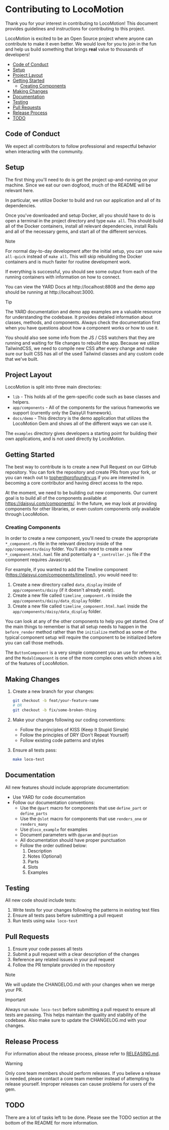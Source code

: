 <!-- omit from toc -->
# Contributing to LocoMotion

Thank you for your interest in contributing to LocoMotion! This document
provides guidelines and instructions for contributing to this project.

LocoMotion is excited to be an Open Source project where anyone can contribute
to make it even better. We would love for you to join in the fun and help us
build something that brings **real** value to thousands of developers!

- [Code of Conduct](#code-of-conduct)
- [Setup](#setup)
- [Project Layout](#project-layout)
- [Getting Started](#getting-started)
  - [Creating Components](#creating-components)
- [Making Changes](#making-changes)
- [Documentation](#documentation)
- [Testing](#testing)
- [Pull Requests](#pull-requests)
- [Release Process](#release-process)
- [TODO](#todo)

## Code of Conduct

We expect all contributors to follow professional and respectful behavior when
interacting with the community.

## Setup

The first thing you'll need to do is get the project up-and-running on your
machine. Since we eat our own dogfood, much of the README will be relevant here.

In particular, we utilize Docker to build and run our application and all of
its dependencies.

Once you've downloaded and setup Docker, all you should have to do is open a
terminal in the project directory and type `make all`. This should build all of
the Docker containers, install all relevant dependencies, install Rails and all
of the necessary gems, and start all of the different services.

> [!NOTE]
> For normal day-to-day development after the initial setup, you can use
> `make all-quick` instead of `make all`. This will skip rebuilding the Docker
> containers and is much faster for routine development work.

If everything is successful, you should see some output from each of the running
containers with information on how to connect.

You can view the YARD Docs at http://localhost:8808 and the demo app should be
running at http://localhost:3000.

> [!TIP]
> The YARD documentation and demo app examples are a valuable resource for understanding the codebase.
> It provides detailed information about classes, methods, and components.
> Always check the documentation first when you have questions about how a
> component works or how to use it.

You should also see some info from the JS / CSS watchers that they are running
and waiting for file changes to rebuild the app. Because we utilize TailwindCSS,
we need to compile new CSS after every change and make sure our built CSS has
all of the used Tailwind classes and any custom code that we've built.

## Project Layout

LocoMotion is split into three main directories:

- `lib` - This holds all of the gem-specific code such as base classes and
  helpers.
- `app/components` - All of the components for the various frameworks we
  support (currently only the DaisyUI framework).
- `docs/demo` - This directory is the demo application that utilizes the
  LocoMotion Gem and shows all of the different ways we can use it.

The `examples` directory gives developers a starting point for building their
own applications, and is not used directly by LocoMotion.

## Getting Started

The best way to contribute is to create a new Pull Request on our GitHub
repository. You can fork the repository and create PRs from your fork, or you
can reach out to topher@profoundry.us if you are interested in becoming a core
contributor and having direct access to the repo.

At the moment, we need to be building out new components. Our current goal is to
build all of the components available at https://daisyui.com/components/. In
the future, we may look at providing components for other libraries, or even
custom components only available through LocoMotion.

### Creating Components

In order to create a new component, you'll need to create the appropriate
`*_component.rb` file in the relevant directory inside of the
`app/components/daisy` folder. You'll also need to create a new
`*_component.html.haml` file and potentially a `*_controller.js` file if the
component requires Javascript.

For example, if you wanted to add the Timeline component
(https://daisyui.com/components/timeline/), you would need to:

1. Create a new directory called `data_display` inside of `app/components/daisy`
   (if it doesn't already exist).
2. Create a new file called `timeline_component.rb` inside the
   `app/components/daisy/data_display` folder.
3. Create a new file called `timeline_component.html.haml` inside the
   `app/components/daisy/data_display` folder.

You can look at any of the other components to help you get started. One of the
main things to remember is that all setup needs to happen in the `before_render`
method rather than the `initialize` method as some of the typical component
setup will require the component to be initialized before you can call those
methods.

The `ButtonComponent` is a very simple component you an use for reference, and
the `ModalComponent` is one of the more complex ones which shows a lot of the
features of LocoMotion.

## Making Changes

1. Create a new branch for your changes:
   ```bash
   git checkout -b feat/your-feature-name
   # OR
   git checkout -b fix/some-broken-thing
   ```

2. Make your changes following our coding conventions:
   - Follow the principles of KISS (Keep It Stupid Simple)
   - Follow the principles of DRY (Don't Repeat Yourself)
   - Follow existing code patterns and styles

3. Ensure all tests pass:
   ```bash
   make loco-test
   ```

## Documentation

All new features should include appropriate documentation:

- Use YARD for code documentation
- Follow our documentation conventions:
  - Use the `@part` macro for components that use `define_part` or `define_parts`
  - Use the `@slot` macro for components that use `renders_one` or `renders_many`
  - Use `@loco_example` for examples
  - Document parameters with `@param` and `@option`
  - All documentation should have proper punctuation
  - Follow the order outlined below:
    1. Description
    2. Notes (Optional)
    3. Parts
    4. Slots
    5. Examples

## Testing

All new code should include tests:

1. Write tests for your changes following the patterns in existing test files
2. Ensure all tests pass before submitting a pull request
3. Run tests using `make loco-test`

## Pull Requests

1. Ensure your code passes all tests
2. Submit a pull request with a clear description of the changes
3. Reference any related issues in your pull request
4. Follow the PR template provided in the repository

> [!NOTE]
> We will update the CHANGELOG.md with your changes when we merge your PR.

> [!IMPORTANT]
> Always run `make loco-test` before submitting a pull request to ensure all
> tests are passing. This helps maintain the quality and stability of the
> codebase. Also make sure to update the CHANGELOG.md with your changes.

## Release Process

For information about the release process, please refer to
[RELEASING.md](RELEASING.md).

> [!WARNING]
> Only core team members should perform releases. If you believe a release is
> needed, please contact a core team member instead of attempting to release
> yourself. Improper releases can cause problems for users of the gem.

## TODO

There are a lot of tasks left to be done. Please see the TODO section at the
bottom of the README for more information.
